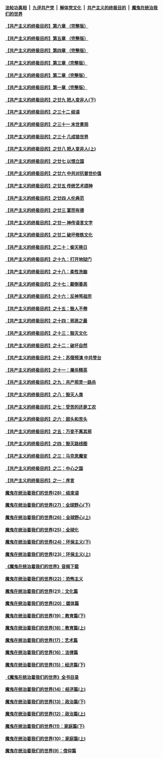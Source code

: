 

####  [法轮功真相](../../../../basic/blob/master/README.md?t=05190701) &nbsp;|&nbsp; [九评共产党](../../../../9ping.md/blob/master/README.md?t=05190701) &nbsp;|&nbsp; [解体党文化](../../../../jtdwh.md/blob/master/README.md?t=05190701)  &nbsp;|&nbsp; [共产主义的终极目的](../../../../gczydzjmd.md/blob/master/README.md?t=05190701) &nbsp;|&nbsp; [魔鬼在统治我们的世界](../../../../mgztzwmdsj.md/blob/master/README.md?t=05190701) 

#### [【共产主义的终极目的】第六章 （完整版）](../pages/nsc422/n11428913.md?t=05190701) 

#### [【共产主义的终极目的】第五章 （完整版）](../pages/nsc422/n11428912.md?t=05190701) 

#### [【共产主义的终极目的】第四章 （完整版）](../pages/nsc422/n11428907.md?t=05190701) 

#### [【共产主义的终极目的】第三章（完整版）](../pages/nsc422/n11428848.md?t=05190701) 

#### [【共产主义的终极目的】第二章（完整版）](../pages/nsc422/n11428831.md?t=05190701) 

#### [【共产主义的终极目的】第一章（完整版）](../pages/nsc422/n11417651.md?t=05190701) 

#### [【共产主义的终极目的】之廿九 把人变非人(下)](../pages/nsc422/n11344140.md?t=05190701) 

#### [【共产主义的终极目的】之三十二 结语](../pages/nsc422/n11360535.md?t=05190701) 

#### [【共产主义的终极目的】之三十一 末世景观](../pages/nsc422/n11351129.md?t=05190701) 

#### [【共产主义的终极目的】之三十 几成狼世界](../pages/nsc422/n11348280.md?t=05190701) 

#### [【共产主义的终极目的】之廿八 把人变非人(上)](../pages/nsc422/n11340492.md?t=05190701) 

#### [【共产主义的终极目的】之廿七 以恨立国](../pages/nsc422/n11336944.md?t=05190701) 

#### [【共产主义的终极目的】之廿六 中共对抗普世价值](../pages/nsc422/n11324785.md?t=05190701) 

#### [【共产主义的终极目的】之廿五 传统艺术颂神](../pages/nsc422/n11296396.md?t=05190701) 

#### [【共产主义的终极目的】之廿四 人伦典范](../pages/nsc422/n11296397.md?t=05190701) 

#### [【共产主义的终极目的】之廿三 富而有德](../pages/nsc422/n11283598.md?t=05190701) 

#### [【共产主义的终极目的】之廿一 神传语言文字](../pages/nsc422/n11263265.md?t=05190701) 

#### [【共产主义的终极目的】之廿二 破坏修炼文化](../pages/nsc422/n11245728.md?t=05190701) 

#### [【共产主义的终极目的】之二十：偷天换日](../pages/nsc422/n11238846.md?t=05190701) 

#### [【共产主义的终极目的】之十九：打开地狱门](../pages/nsc422/n11206376.md?t=05190701) 

#### [【共产主义的终极目的】之十八：柔性洗脑](../pages/nsc422/n11199994.md?t=05190701) 

#### [【共产主义的终极目的】之十七：颠倒善恶](../pages/nsc422/n11179782.md?t=05190701) 

#### [【共产主义的终极目的】之十六：反神骂祖宗](../pages/nsc422/n11166798.md?t=05190701) 

#### [【共产主义的终极目的】之十五：毁人不倦](../pages/nsc422/n11166792.md?t=05190701) 

#### [【共产主义的终极目的】之十四：邪恶之最](../pages/nsc422/n11150249.md?t=05190701) 

#### [【共产主义的终极目的】之十三：毁灭文化](../pages/nsc422/n11135227.md?t=05190701) 

#### [【共产主义的终极目的】之十二：破坏自然](../pages/nsc422/n11135214.md?t=05190701) 

#### [【共产主义的终极目的】之十：苏俄预演 中共登台](../pages/nsc422/n11118424.md?t=05190701) 

#### [【共产主义的终极目的】之十一：屠杀精英](../pages/nsc422/n11118442.md?t=05190701) 

#### [【共产主义的终极目的】之九：共产邪灵一路杀](../pages/nsc422/n11114139.md?t=05190701) 

#### [【共产主义的终极目的】之八：毁灭人类](../pages/nsc422/n11108503.md?t=05190701) 

#### [【共产主义的终极目的】之七：受苦的还是工农](../pages/nsc422/n11101809.md?t=05190701) 

#### [【共产主义的终极目的】之六：甜头和苦头](../pages/nsc422/n11096971.md?t=05190701) 

#### [【共产主义的终极目的】之五：万变不离其邪](../pages/nsc422/n11091285.md?t=05190701) 

#### [【共产主义的终极目的】之四：毁灭路线图](../pages/nsc422/n11086284.md?t=05190701) 

#### [【共产主义的终极目的】之三：马克思魔变](../pages/nsc422/n11061941.md?t=05190701) 

#### [【共产主义的终极目的】之二：中心之国](../pages/nsc422/n11047728.md?t=05190701) 

#### [【共产主义的终极目的】之一：序言](../pages/nsc422/n11086077.md?t=05190701) 

#### [魔鬼在统治着我们的世界(28)：结束语](../pages/nsc422/n10936246.md?t=05190701) 

#### [魔鬼在统治着我们的世界(27)：全球野心(下)](../pages/nsc422/n10928319.md?t=05190701) 

#### [魔鬼在统治着我们的世界(26)：全球野心(上)](../pages/nsc422/n10900318.md?t=05190701) 

#### [魔鬼在统治着我们的世界(25)：全球化](../pages/nsc422/n10788205.md?t=05190701) 

#### [魔鬼在统治着我们的世界(24)：环保主义(下)](../pages/nsc422/n10695307.md?t=05190701) 

#### [魔鬼在统治着我们的世界(23)：环保主义(上)](../pages/nsc422/n10688613.md?t=05190701) 

#### [《魔鬼在统治着我们的世界》音频下载](../pages/nsc422/n10635553.md?t=05190701) 

#### [魔鬼在统治着我们的世界(22)：恐怖主义](../pages/nsc422/n10614727.md?t=05190701) 

#### [魔鬼在统治着我们的世界(21)：文化篇](../pages/nsc422/n10597706.md?t=05190701) 

#### [魔鬼在统治着我们的世界(20)：媒体篇](../pages/nsc422/n10586579.md?t=05190701) 

#### [魔鬼在统治着我们的世界(19)：教育篇(下)](../pages/nsc422/n10564808.md?t=05190701) 

#### [魔鬼在统治着我们的世界(18)：教育篇(上)](../pages/nsc422/n10526970.md?t=05190701) 

#### [魔鬼在统治着我们的世界(17)：艺术篇](../pages/nsc422/n10499093.md?t=05190701) 

#### [魔鬼在统治着我们的世界(16)：法律篇](../pages/nsc422/n10485969.md?t=05190701) 

#### [魔鬼在统治着我们的世界(15)：经济篇(下)](../pages/nsc422/n10469975.md?t=05190701) 

#### [《魔鬼在统治着我们的世界》全书目录](../pages/nsc422/n10464261.md?t=05190701) 

#### [魔鬼在统治着我们的世界(14)：经济篇(上)](../pages/nsc422/n10457370.md?t=05190701) 

#### [魔鬼在统治着我们的世界(13)：政治篇(下)](../pages/nsc422/n10448270.md?t=05190701) 

#### [魔鬼在统治着我们的世界(12)：政治篇(上)](../pages/nsc422/n10444576.md?t=05190701) 

#### [魔鬼在统治着我们的世界(11)：家庭篇(下)](../pages/nsc422/n10440961.md?t=05190701) 

#### [魔鬼在统治着我们的世界(10)：家庭篇(上)](../pages/nsc422/n10435448.md?t=05190701) 

#### [魔鬼在统治着我们的世界(9)：信仰篇](../pages/nsc422/n10432159.md?t=05190701) 

